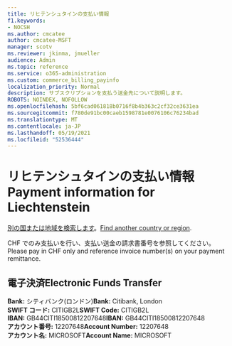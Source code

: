 ```yaml
---
title: リヒテンシュタインの支払い情報
f1.keywords:
- NOCSH
ms.author: cmcatee
author: cmcatee-MSFT
manager: scotv
ms.reviewer: jkinma, jmueller
audience: Admin
ms.topic: reference
ms.service: o365-administration
ms.custom: commerce_billing_payinfo
localization_priority: Normal
description: サブスクリプションを支払う送金先について説明します。
ROBOTS: NOINDEX, NOFOLLOW
ms.openlocfilehash: 5bf6cad061818b0716f8b4b363c2cf32ce3631ea
ms.sourcegitcommit: f780de91bc00caeb1598781e0076106c76234bad
ms.translationtype: MT
ms.contentlocale: ja-JP
ms.lasthandoff: 05/19/2021
ms.locfileid: "52536444"
---
```

# <a name="payment-information-for-liechtenstein"></a><span data-ttu-id="96e79-103">リヒテンシュタインの支払い情報</span><span class="sxs-lookup"><span data-stu-id="96e79-103">Payment information for Liechtenstein</span></span>

<span data-ttu-id="96e79-104">[別の国または地域を検索します](../billing-and-payments/pay-for-your-subscription.md)。</span><span class="sxs-lookup"><span data-stu-id="96e79-104">[Find another country or region](../billing-and-payments/pay-for-your-subscription.md).</span></span>

<span data-ttu-id="96e79-105">CHF でのみ支払いを行い、支払い送金の請求書番号を参照してください。</span><span class="sxs-lookup"><span data-stu-id="96e79-105">Please pay in CHF only and reference invoice number(s) on your payment remittance.</span></span>

## <a name="electronic-funds-transfer"></a><span data-ttu-id="96e79-106">電子決済</span><span class="sxs-lookup"><span data-stu-id="96e79-106">Electronic Funds Transfer</span></span>

<span data-ttu-id="96e79-107">**Bank:** シティバンク(ロンドン)</span><span class="sxs-lookup"><span data-stu-id="96e79-107">**Bank:** Citibank, London</span></span>  
<span data-ttu-id="96e79-108">**SWIFT コード:** CITIGB2L</span><span class="sxs-lookup"><span data-stu-id="96e79-108">**SWIFT Code:** CITIGB2L</span></span>  
<span data-ttu-id="96e79-109">**IBAN:** GB44CITI18500812207648</span><span class="sxs-lookup"><span data-stu-id="96e79-109">**IBAN:** GB44CITI18500812207648</span></span>  
<span data-ttu-id="96e79-110">**アカウント番号:** 12207648</span><span class="sxs-lookup"><span data-stu-id="96e79-110">**Account Number:** 12207648</span></span>  
<span data-ttu-id="96e79-111">**アカウント名:** MICROSOFT</span><span class="sxs-lookup"><span data-stu-id="96e79-111">**Account Name:** MICROSOFT</span></span>
